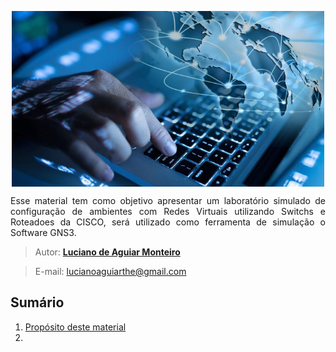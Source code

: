 
<p align="center"><img src="manuscript/images/network-logo.jpg"  width="500" height="281" align="middle"/></p>

<p align="justify">Esse material tem como objetivo apresentar um laboratório simulado de configuração de ambientes com Redes Virtuais utilizando Switchs e Roteadoes da CISCO, será utilizado como ferramenta de simulação o Software GNS3.</p>

> Autor: **[Luciano de Aguiar Monteiro](https://github.com/lucianoaguiarthe)**

> E-mail: lucianoaguiarthe@gmail.com

## Sumário

1. [Propósito deste material](manuscript/proposito.md)
1.